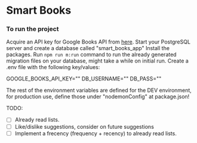 # Smart Books

### To run the project

Acquire an API key for Google Books API from [here](https://developers.google.com/books).
Start your PostgreSQL server and create a database called "smart_books_app"
Install the packages.
Run `npm run m:run` command to run the already generated migration files on your database, might take a while on initial run.
Create a .env file with the following key/values:

GOOGLE_BOOKS_API_KEY=""
DB_USERNAME=""
DB_PASS=""

The rest of the environment variables are defined for the DEV environment, for production use, define those under "nodemonConfig" at package.json!

TODO:

- [ ] Already read lists.
- [ ] Like/dislike suggestions, consider on future suggestions
- [ ] Implement a frecency (frequency + recency) to already read lists.

